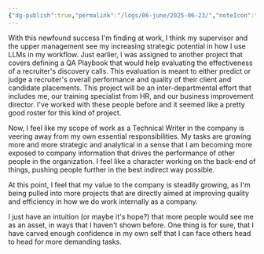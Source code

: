 ```yaml
---
{"dg-publish":true,"permalink":"/logs/06-june/2025-06-23/","noteIcon":"","created":"2025-06-23"}
---
```


With this newfound success I'm finding at work, I think my supervisor and the upper management see my increasing strategic potential in how I use LLMs in my workflow. Just earlier, I was assigned to another project that covers defining a QA Playbook that would help evaluating the effectiveness of a recruiter's discovery calls. This evaluation is meant to either predict or judge a recruiter's overall performance and quality of their client and candidate placements. This project will be an inter-departmental effort that includes me, our training specialist from HR, and our business improvement director. I've worked with these people before and it seemed like a pretty good roster for this kind of project.

Now, I feel like my scope of work as a Technical Writer in the company is veering away from my own essential responsibilities. My tasks are growing more and more strategic and analytical in a sense that I am becoming more exposed to company information that drives the performance of other people in the organization. I feel like a character working on the back-end of things, pushing people further in the best indirect way possible.

At this point, I feel that my value to the company is steadily growing, as I'm being pulled into more projects that are directly aimed at improving quality and efficiency in how we do work internally as a company. 

I just have an intuition (or maybe it's hope?) that more people would see me as an asset, in ways that I haven't shown before. One thing is for sure, that I have carved enough confidence in my own self that I can face others head to head for more demanding tasks.